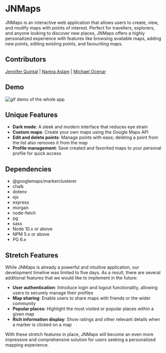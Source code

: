 # JNMaps

JNMaps is an interactive web application that allows users to create, view, and modify maps with points of interest. Perfect for travellers, explorers, and anyone looking to discover new places, JNMaps offers a highly personalized experience with features like browsing available maps, adding new points, editing existing points, and favouriting maps.

## Contributors 

[Jennifer Quintal](https://github.com/quinjenn) | [Namra Aslam](https://github.com/namraaslam) | [Michael Ocenar](https://github.com/viacaelestis)

## Demo
![gif demo of the whole app](https://cdn.discordapp.com/attachments/1083824983576432714/1086365310375972944/Mar-17-2023_13-07-13.gif)

## Unique Features

- **Dark mode**: A sleek and modern interface that reduces eye strain
- **Custom maps**: Create your own maps using the Google Maps API
- **Edit and delete points**: Manage points with ease; deleting a point from the list also removes it from the map
- **Profile management**: Save created and favorited maps to your personal profile for quick access


## Dependencies

- @googlemaps/markerclusterer
- chalk
- dotenv
- ejs
- express
- morgan
- node-fetch
- pg 
- sass 
- Node 10.x or above
- NPM 5.x or above
- PG 6.x

## Stretch Features

While JNMaps is already a powerful and intuitive application, our development timeline was limited to five days. As a result, there are several additional features that we would like to implement in the future:

- **User authentication**: Introduce login and logout functionality, allowing users to securely manage their profiles
- **Map sharing**: Enable users to share maps with friends or the wider community
- **Popular places**: Highlight the most visited or popular places within a given map
- **Rich information display**: Show ratings and other relevant details when a marker is clicked on a map

With these stretch features in place, JNMaps will become an even more impressive and comprehensive solution for users seeking a personalized mapping experience.
